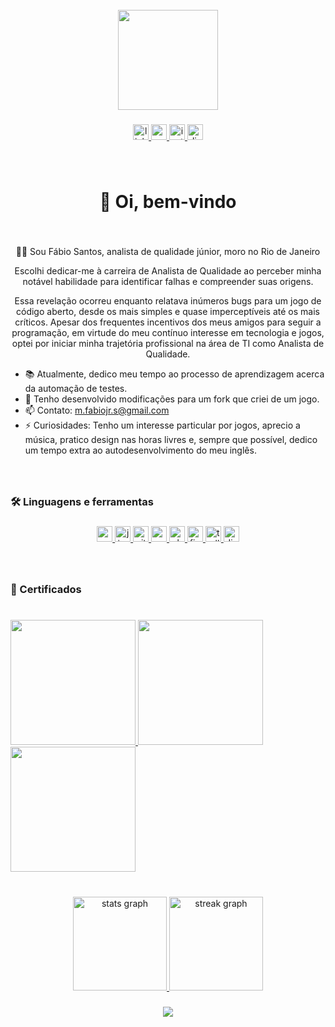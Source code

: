 <br clear="both">

<div align="center">
<a href="https://github.com/mfabiojrs">
  <img height="160" src="https://camo.githubusercontent.com/62da68eb62b1e5f175f7d1f0191dd89a653d7908feb22d37d4a0ab07365d6791/68747470733a2f2f6d656469612e67697068792e636f6d2f6d656469612f4d3967624264396e6244724f5475314d71782f67697068792e676966"  />
</a>
</div>

###

<div align="center">
  <a href="https://www.linkedin.com/in/mfabiojrs/" target="_blank">
    <img src="https://img.shields.io/static/v1?message=LinkedIn&logo=linkedin&label=&color=0077B5&logoColor=white&labelColor=&style=for-the-badge" height="25" alt="linkedin logo"  />
  </a>
  <a href="mailto:m.fabiojr.s@gmail.com" target="_blank">
    <img src="https://img.shields.io/static/v1?message=Gmail&logo=gmail&label=&color=D14836&logoColor=white&labelColor=&style=for-the-badge" height="25" alt="gmail logo"  />
  </a>
  <a href="https://www.instagram.com/milandrag1/" target="_blank">
  <img src="https://img.shields.io/static/v1?message=Instagram&logo=instagram&label=milandrag1&color=E4405F&logoColor=white&labelColor=&style=for-the-badge" height="25" alt="instagram logo"  />
  </a>
  <a href="https://discord.gg/fabiosantos" target="_blank">
  <img src="https://img.shields.io/static/v1?message=Discord&logo=discord&label=fabiosantos&color=7289DA&logoColor=white&labelColor=&style=for-the-badge" height="25" alt="discord logo"  />
  </a>
</div>

###

<br clear="both">

<h1 align="center">👋 Oi, bem-vindo</h1>

###

<br clear="both">

<div align="center">
<p>👨‍💻 Sou Fábio Santos, analista de qualidade júnior, moro no Rio de Janeiro</p>

<p>Escolhi dedicar-me à carreira de Analista de Qualidade ao perceber minha notável habilidade para identificar falhas e compreender suas origens.</p>

<p>Essa revelação ocorreu enquanto relatava inúmeros bugs para um jogo de código aberto, desde os mais simples e quase imperceptíveis até os mais críticos. Apesar dos frequentes incentivos dos meus amigos para seguir a programação, em virtude do meu contínuo interesse em tecnologia e jogos, optei por iniciar minha trajetória profissional na área de TI como Analista de Qualidade.</p>
</div>

<p align="center">

- 📚 Atualmente, dedico meu tempo ao processo de aprendizagem acerca da automação de testes.
- 🔭 Tenho desenvolvido modificações para um fork que criei de um jogo.
- 📫 Contato: m.fabiojr.s@gmail.com
- ⚡ Curiosidades: Tenho um interesse particular por jogos, aprecio a música, pratico design nas horas livres e, sempre que possível, dedico um tempo extra ao autodesenvolvimento do meu inglês.

</p>

###

<br clear="both">

<h3 align="left">🛠 Linguagens e ferramentas</h3>

###

<div align="center">
  <a href="https://www.postman.com/" target="_blank">
    <img src="https://img.shields.io/badge/Postman-FF6C37?logo=postman&logoColor=black&style=for-the-badge" height="25" alt="postman logo" />
  </a>
  <a href="https://www.atlassian.com/br/software/jira" target="_blank">
    <img src="https://img.shields.io/badge/Jira-0052CC?logo=jira&logoColor=white&style=for-the-badge" height="25" alt="jira logo" />
  </a>
  <a href="https://www.sourcetreeapp.com/" target="_blank">
    <img src="https://img.shields.io/badge/Git-F05032?logo=git&logoColor=white&style=for-the-badge" height="25" alt="git logo" />
  </a>
  <a href="https://www.postgresql.org/" target="_blank">
    <img src="https://img.shields.io/badge/PostgreSQL-4169E1?logo=postgresql&logoColor=white&style=for-the-badge" height="25" alt="postgresql logo" />
  </a>
  <a href="https://www.adobe.com/br/products/photoshop.html" target="_blank">
    <img src="https://img.shields.io/badge/Photoshop-31A8FF?logo=adobephotoshop&logoColor=black&style=for-the-badge" height="25" alt="photoshop logo" />
  </a>
  <a href="https://www.figma.com/" target="_blank">
    <img src="https://img.shields.io/badge/Figma-F24E1E?logo=figma&logoColor=white&style=for-the-badge" height="25" alt="figma logo" />
  </a>
  <a href="https://trello.com/pt-BR" target="_blank">
    <img src="https://img.shields.io/badge/Trello-0052CC?logo=trello&logoColor=white&style=for-the-badge" height="25" alt="trello logo" />
  </a>
  <a href="https://discord.com/" target="_blank">
    <img src="https://img.shields.io/badge/Discord-5865F2?logo=discord&logoColor=white&style=for-the-badge" height="25" alt="discord logo" />
  </a>
</div>


###

<br clear="both">

<h3 align="left">📄 Certificados</h3>

###

<br clear="both">

<div align="left">
<a href="https://github.com/mfabiojrs">
  <img height="200" src="https://practicum-content.s3.amazonaws.com/resources/PT_Test_Documentation_Master_1688717827.png"  />
  <img height="200" src="https://practicum-content.s3.amazonaws.com/resources/PT_Bug_Finder_1688717748.png"  />
  <img height="200" src="https://practicum-content.s3.amazonaws.com/resources/PT_Manual_Web_Application_Tester_1694456760.png"  />
</a>
</div>

###

<br clear="both">

<div align="center">
<a href="https://github.com/mfabiojrs">
  <img src="https://github-readme-stats.vercel.app/api?username=mfabiojrs&show_icons=true&include_all_commits=true&count_private=true&theme=default&locale=pt-br&hide_border=true&order=1" height="150" alt="stats graph"  />
</a>
<a href="https://github.com/mfabiojrs">
  <img src="https://streak-stats.demolab.com?user=mfabiojrs&hide_border=true&locale=pt_BR" height="150" alt="streak graph"  />
</a>
</div>

###

<div align="center">
<a href="https://github.com/mfabiojrs">
  <img src="https://visitor-badge.laobi.icu/badge?page_id=mfabiojrs.mfabiojrs&left_text=Visitas"  />
</a>
</div>

###